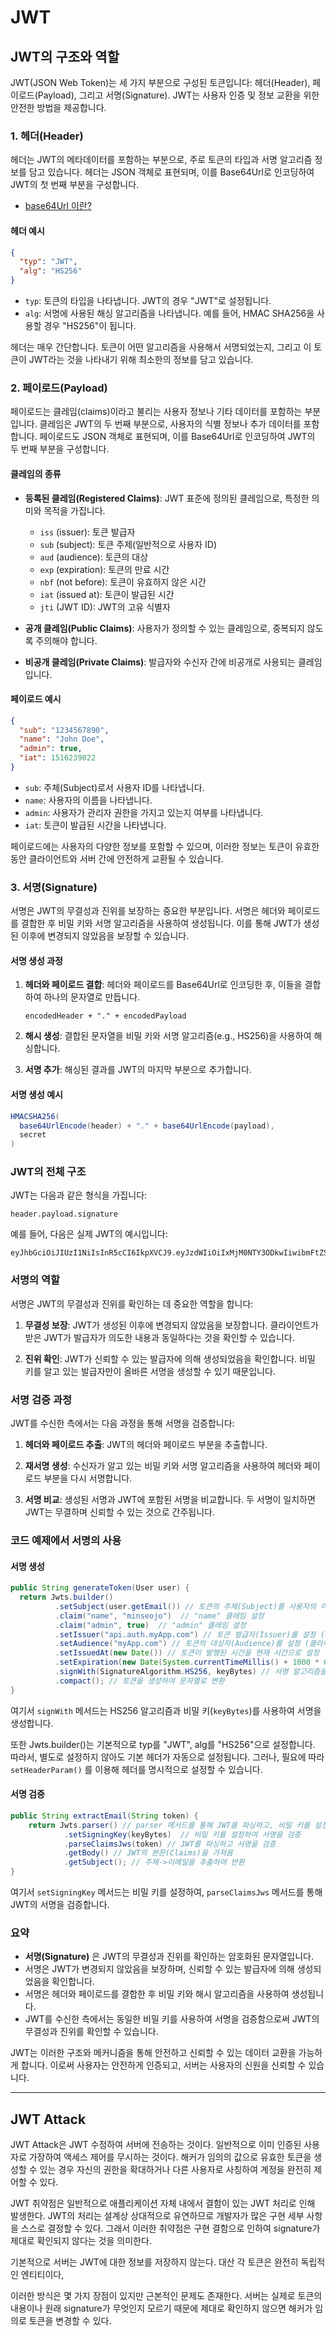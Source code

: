 # JWT

## JWT의 구조와 역할

JWT(JSON Web Token)는 세 가지 부분으로 구성된 토큰입니다: 헤더(Header), 페이로드(Payload), 그리고 서명(Signature). JWT는 사용자 인증 및 정보 교환을 위한 안전한 방법을 제공합니다.

### 1. 헤더(Header)

헤더는 JWT의 메타데이터를 포함하는 부분으로, 주로 토큰의 타입과 서명 알고리즘 정보를 담고 있습니다. 헤더는 JSON 객체로 표현되며, 이를 Base64Url로 인코딩하여 JWT의 첫 번째 부분을 구성합니다.
- <a href="https://github.com/minseojo/spring/issues/13">base64Url 이란?</a>

#### 헤더 예시
```json
{
  "typ": "JWT",
  "alg": "HS256"
}
```

- `typ`: 토큰의 타입을 나타냅니다. JWT의 경우 "JWT"로 설정됩니다.
- `alg`: 서명에 사용된 해싱 알고리즘을 나타냅니다. 예를 들어, HMAC SHA256을 사용할 경우 "HS256"이 됩니다.

헤더는 매우 간단합니다. 토큰이 어떤 알고리즘을 사용해서 서명되었는지, 그리고 이 토큰이 JWT라는 것을 나타내기 위해 최소한의 정보를 담고 있습니다.

### 2. 페이로드(Payload)

페이로드는 클레임(claims)이라고 불리는 사용자 정보나 기타 데이터를 포함하는 부분입니다. 클레임은 JWT의 두 번째 부분으로, 사용자의 식별 정보나 추가 데이터를 포함합니다. 페이로드도 JSON 객체로 표현되며, 이를 Base64Url로 인코딩하여 JWT의 두 번째 부분을 구성합니다.

#### 클레임의 종류

- **등록된 클레임(Registered Claims)**: JWT 표준에 정의된 클레임으로, 특정한 의미와 목적을 가집니다.
    - `iss` (issuer): 토큰 발급자
    - `sub` (subject): 토큰 주제(일반적으로 사용자 ID)
    - `aud` (audience): 토큰의 대상
    - `exp` (expiration): 토큰의 만료 시간
    - `nbf` (not before): 토큰이 유효하지 않은 시간
    - `iat` (issued at): 토큰이 발급된 시간
    - `jti` (JWT ID): JWT의 고유 식별자

- **공개 클레임(Public Claims)**: 사용자가 정의할 수 있는 클레임으로, 중복되지 않도록 주의해야 합니다.

- **비공개 클레임(Private Claims)**: 발급자와 수신자 간에 비공개로 사용되는 클레임입니다.

#### 페이로드 예시
```json
{
  "sub": "1234567890",
  "name": "John Doe",
  "admin": true,
  "iat": 1516239022
}
```

- `sub`: 주체(Subject)로서 사용자 ID를 나타냅니다.
- `name`: 사용자의 이름을 나타냅니다.
- `admin`: 사용자가 관리자 권한을 가지고 있는지 여부를 나타냅니다.
- `iat`: 토큰이 발급된 시간을 나타냅니다.

페이로드에는 사용자의 다양한 정보를 포함할 수 있으며, 이러한 정보는 토큰이 유효한 동안 클라이언트와 서버 간에 안전하게 교환될 수 있습니다.

### 3. 서명(Signature)

서명은 JWT의 무결성과 진위를 보장하는 중요한 부분입니다. 서명은 헤더와 페이로드를 결합한 후 비밀 키와 서명 알고리즘을 사용하여 생성됩니다. 이를 통해 JWT가 생성된 이후에 변경되지 않았음을 보장할 수 있습니다.

#### 서명 생성 과정

1. **헤더와 페이로드 결합**: 헤더와 페이로드를 Base64Url로 인코딩한 후, 이들을 결합하여 하나의 문자열로 만듭니다.
   ```
   encodedHeader + "." + encodedPayload
   ```

2. **해시 생성**: 결합된 문자열을 비밀 키와 서명 알고리즘(e.g., HS256)을 사용하여 해싱합니다.

3. **서명 추가**: 해싱된 결과를 JWT의 마지막 부분으로 추가합니다.

#### 서명 생성 예시
```java
HMACSHA256(
  base64UrlEncode(header) + "." + base64UrlEncode(payload),
  secret
)
```

### JWT의 전체 구조

JWT는 다음과 같은 형식을 가집니다:
```
header.payload.signature
```

예를 들어, 다음은 실제 JWT의 예시입니다:
```
eyJhbGciOiJIUzI1NiIsInR5cCI6IkpXVCJ9.eyJzdWIiOiIxMjM0NTY3ODkwIiwibmFtZSI6IkpvaG4gRG9lIiwiYWRtaW4iOnRydWV9.SflKxwRJSMeKKF2QT4fwpMeJf36POk6yJV_adQssw5c
```

### 서명의 역할

서명은 JWT의 무결성과 진위를 확인하는 데 중요한 역할을 합니다:

1. **무결성 보장**: JWT가 생성된 이후에 변경되지 않았음을 보장합니다. 클라이언트가 받은 JWT가 발급자가 의도한 내용과 동일하다는 것을 확인할 수 있습니다.

2. **진위 확인**: JWT가 신뢰할 수 있는 발급자에 의해 생성되었음을 확인합니다. 비밀 키를 알고 있는 발급자만이 올바른 서명을 생성할 수 있기 때문입니다.

### 서명 검증 과정

JWT를 수신한 측에서는 다음 과정을 통해 서명을 검증합니다:

1. **헤더와 페이로드 추출**: JWT의 헤더와 페이로드 부분을 추출합니다.

2. **재서명 생성**: 수신자가 알고 있는 비밀 키와 서명 알고리즘을 사용하여 헤더와 페이로드 부분을 다시 서명합니다.

3. **서명 비교**: 생성된 서명과 JWT에 포함된 서명을 비교합니다. 두 서명이 일치하면 JWT는 무결하며 신뢰할 수 있는 것으로 간주됩니다.

### 코드 예제에서 서명의 사용

#### 서명 생성
```java
public String generateToken(User user) {
  return Jwts.builder()
          .setSubject(user.getEmail()) // 토큰의 주제(Subject)를 사용자의 이메일로 설정
          .claim("name", "minseojo")  // "name" 클레임 설정
          .claim("admin", true)  // "admin" 클레임 설정
          .setIssuer("api.auth.myApp.com") // 토큰 발급자(Issuer)를 설정 (서버)
          .setAudience("myApp.com") // 토큰의 대상자(Audience)를 설정 (클라이언트)
          .setIssuedAt(new Date()) // 토큰이 발행된 시간을 현재 시간으로 설정
          .setExpiration(new Date(System.currentTimeMillis() + 1000 * 60 * 60 * 10)) // 토큰의 만료 시간을 현재 시간으로부터 10시간 후로 설정
          .signWith(SignatureAlgorithm.HS256, keyBytes) // 서명 알고리즘을 HS256으로 설정하고, 비밀 키를 사용하여 서명
          .compact(); // 토큰을 생성하여 문자열로 변환
}
```
여기서 `signWith` 메서드는 HS256 알고리즘과 비밀 키(`keyBytes`)를 사용하여 서명을 생성합니다.

또한 Jwts.builder()는 기본적으로 typ를 "JWT", alg를 "HS256"으로 설정합니다. 따라서, 별도로 설정하지 않아도 기본 헤더가 자동으로 설정됩니다. 그러나, 필요에 따라 `setHeaderParam()` 를 이용해 헤더를 명시적으로 설정할 수 있습니다.

#### 서명 검증
```java
public String extractEmail(String token) {
    return Jwts.parser() // parser 메서드를 통해 JWT를 파싱하고, 비밀 키를 설정합니다.
            .setSigningKey(keyBytes)  // 비밀 키를 설정하여 서명을 검증
            .parseClaimsJws(token) // JWT를 파싱하고 서명을 검증
            .getBody() // JWT의 본문(Claims)을 가져옴
            .getSubject(); // 주제->이메일을 추출하여 반환
}
```
여기서 `setSigningKey` 메서드는 비밀 키를 설정하여, `parseClaimsJws` 메서드를 통해 JWT의 서명을 검증합니다.

### 요약

- **서명(Signature)** 은 JWT의 무결성과 진위를 확인하는 암호화된 문자열입니다.
- 서명은 JWT가 변경되지 않았음을 보장하며, 신뢰할 수 있는 발급자에 의해 생성되었음을 확인합니다.
- 서명은 헤더와 페이로드를 결합한 후 비밀 키와 해시 알고리즘을 사용하여 생성됩니다.
- JWT를 수신한 측에서는 동일한 비밀 키를 사용하여 서명을 검증함으로써 JWT의 무결성과 진위를 확인할 수 있습니다.

JWT는 이러한 구조와 메커니즘을 통해 안전하고 신뢰할 수 있는 데이터 교환을 가능하게 합니다. 이로써 사용자는 안전하게 인증되고, 서버는 사용자의 신원을 신뢰할 수 있습니다.

---

## JWT Attack
JWT Attack은 JWT 수정하여 서버에 전송하는 것이다. 일반적으로 이미 인증된 사용자로 가장하여 액세스 제어를 무시하는 것이다. 해커가 임의의 값으로 유효한 토큰을 생성할 수 있는 경우 자신의 권한을 확대하거나 다른 사용자로 사칭하여 계정을 완전히 제어할 수 있다.

JWT 취약점은 일반적으로 애플리케이션 자체 내에서 결함이 있는 JWT 처리로 인해 발생한다. JWT의 처리는 설계상 상대적으로 유연하므로 개발자가 많은 구현 세부 사항을 스스로 결정할 수 있다. 그래서 이러한 취약점은 구현 결함으로 인하여 signature가 제대로 확인되지 않다는 것을 의미한다.

기본적으로 서버는 JWT에 대한 정보를 저장하지 않는다. 대산 각 토큰은 완전히 독립적인 엔티티이다,

이러한 방식은 몇 가지 장점이 있지만 근본적인 문제도 존재한다. 서버는 실제로 토큰의 내용이나 원래 signature가 무엇인지 모르기 때문에 제대로 확인하지 않으면 해커가 임의로 토큰을 변경할 수 있다.

